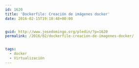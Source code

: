 ```yaml
---
id: 1620
title: 'Dockerfile: Creación de imágenes docker'
date: 2016-02-15T19:10:48+00:00


guid: http://www.josedomingo.org/pledin/?p=1620
permalink: /2016/02/dockerfile-creacion-de-imagenes-docker/


tags:
  - docker
  - Virtualización
---
```

